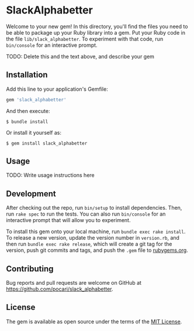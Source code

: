 # SlackAlphabetter

Welcome to your new gem! In this directory, you'll find the files you need to be able to package up your Ruby library into a gem. Put your Ruby code in the file `lib/slack_alphabetter`. To experiment with that code, run `bin/console` for an interactive prompt.

TODO: Delete this and the text above, and describe your gem

## Installation

Add this line to your application's Gemfile:

```ruby
gem 'slack_alphabetter'
```

And then execute:

    $ bundle install

Or install it yourself as:

    $ gem install slack_alphabetter

## Usage

TODO: Write usage instructions here

## Development

After checking out the repo, run `bin/setup` to install dependencies. Then, run `rake spec` to run the tests. You can also run `bin/console` for an interactive prompt that will allow you to experiment.

To install this gem onto your local machine, run `bundle exec rake install`. To release a new version, update the version number in `version.rb`, and then run `bundle exec rake release`, which will create a git tag for the version, push git commits and tags, and push the `.gem` file to [rubygems.org](https://rubygems.org).

## Contributing

Bug reports and pull requests are welcome on GitHub at https://github.com/pocari/slack_alphabetter.


## License

The gem is available as open source under the terms of the [MIT License](https://opensource.org/licenses/MIT).
